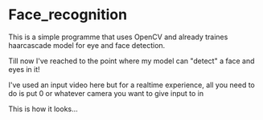 # Face_recognition

This is a simple programme that uses OpenCV and already traines haarcascade model for eye and face detection.

Till now I've reached to the point where my model can "detect" a face and eyes in it!

I've used an input video here but for a realtime experience, all you need to do is put 0 or whatever camera you want to give input to in 

This is how it looks...


